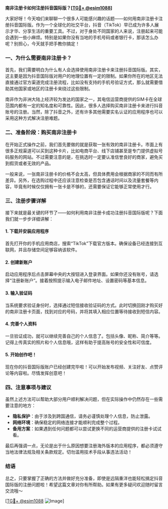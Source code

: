 **南非注册卡如何注册抖音国际版？[[TG💪+ @esim1088](https://t.me/s/esim1088)]**

大家好呀！今天咱们来聊聊一个很多人可能感兴趣的话题——如何用南非注册卡注册抖音国际版。作为一个全球化的社交平台，抖音（TikTok）早已成为许多人展示才华、分享生活的重要工具。不过，对于身处不同国家的人来说，注册起来可能会遇到一些小麻烦。特别是如果你没有当地的手机号码或者银行卡，那该怎么办呢？别担心，今天就手把手教你搞定！

### 一、为什么需要南非注册卡？

首先，我们需要明白为什么有人会选择使用南非注册卡来注册抖音国际版。其实，这主要是因为抖音国际版对用户的地理位置有一定的限制。如果你所在的地区无法直接通过官方渠道完成注册流程，比如没有支持的手机号验证方式，那么就需要借助其他国家或地区的注册卡来绕过这些限制。

南非作为非洲大陆上经济较为发达的国家之一，其电信运营商提供的SIM卡在全球范围内都有一定的知名度和可靠性。因此，很多人选择购买南非注册卡来进行抖音账号的注册。当然，除了抖音之外，还有许多其他需要实名认证的应用程序也可以采用这种方式解决注册难题。

### 二、准备阶段：购买南非注册卡

在开始正式操作之前，我们首先要做的就是获取一张有效的南非注册卡。市面上有很多正规渠道可以买到这种卡片，比如电商平台、线下店铺甚至是专门提供虚拟号码服务的网站。不过需要注意的是，在挑选时一定要认准信誉良好的商家，避免买到假货或者无效的产品。

一般来说，一张南非注册卡的价格不会太高，但具体费用会根据商家的不同而有所差异。另外，在选购过程中还应该注意检查是否包含通话时间以及流量套餐等内容，毕竟有时候仅仅拥有一张卡是不够的，还需要保证它能够正常使用才行。

### 三、注册步骤详解

接下来就是最关键的环节了——如何利用南非注册卡成功注册抖音国际版呢？下面我们就一步步详细讲解：

#### 1. 下载并安装应用程序
首先打开你的手机应用商店，搜索“TikTok”下载官方版本。确保设备已经连接到互联网，并且存储空间足够容纳该软件。

#### 2. 创建新账户
启动应用程序后点击屏幕中央的大按钮进入登录界面。如果你还没有账号，请选择“注册新账户”。接着按照提示输入电子邮件地址、设置密码等基本信息。

#### 3. 输入验证码
当系统要求验证身份时，选择通过短信接收验证码的方式。此时切换回刚才购买好的南非注册卡页面，找到对应的号码，并将其填入相应位置等待接收到短信内容。

#### 4. 完善个人资料
一旦验证成功，就可以继续完善自己的个人信息了。包括头像、昵称、简介等等。记得上传真实的照片和个人信息哦，这样有助于提高账号的安全性和可信度。

#### 5. 开始创作吧！
现在你的抖音国际版账户已经创建完毕啦！可以开始发布视频、关注好友、点赞评论等内容啦。尽情发挥创意吧！

### 四、注意事项与建议

虽然上述方法可以帮助大部分用户顺利解决问题，但在实际操作中仍然存在一些需要注意的地方：

- **隐私保护**：由于涉及到跨国通信，请务必谨慎处理个人信息，防止泄露。
- **网络环境**：确保稳定的网络连接才能顺利完成整个过程。
- **备用方案**：如果遇到任何问题都可以尝试更换不同的运营商提供的注册卡试试看。

最后再强调一点，无论是出于什么原因想要注册海外版本的应用程序，都必须遵守当地法律法规及相关条款规定。切勿滥用技术手段从事违法活动！

### 结语

总之，只要掌握了正确的方法并做好充分准备，即使是远隔重洋也能轻松搞定抖音国际版的注册问题啦！希望这篇文章对你有所帮助。如果有更多疑问欢迎随时留言交流哦～

[[TG💪+ @esim1088](https://t.me/s/esim1088) ![Image](https://i.postimg.cc/4NQfJmqS/Snipaste-2025-05-13-00-14-12.png)]